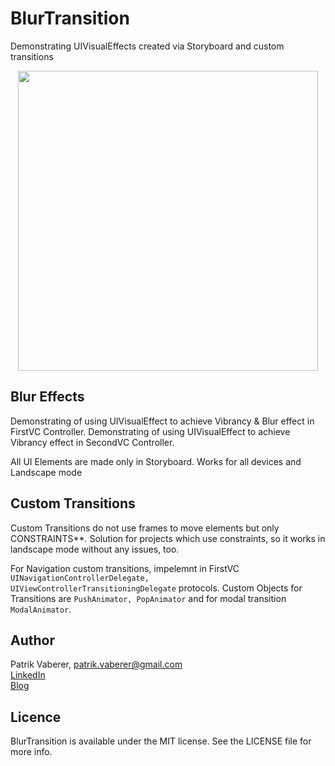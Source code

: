 # BlurTransition
Demonstrating UIVisualEffects created via Storyboard and custom transitions


<p align="center">
  <img height="480" src="https://github.com/Vaberer/BlurTransition/blob/master/demo.gif" />
</p>

<h2>Blur Effects</h2>
Demonstrating of using UIVisualEffect to achieve Vibrancy & Blur effect in FirstVC Controller. 
Demonstrating of using UIVisualEffect to achieve Vibrancy effect in SecondVC Controller. 

All UI Elements are made only in Storyboard. Works for all devices and Landscape mode

<h2>Custom Transitions</h2>


Custom Transitions do not use frames to move elements but only CONSTRAINTS**. Solution for projects which use constraints, so it works in landscape mode without any issues, too.

For Navigation custom transitions, impelemnt in FirstVC <code>UINavigationControllerDelegate, UIViewControllerTransitioningDelegate</code> protocols.
Custom Objects for Transitions are <code>PushAnimator, PopAnimator</code> and for modal transition <code>ModalAnimator</code>.

<h2>Author</h2>

Patrik Vaberer, patrik.vaberer@gmail.com<br/>
<a target="_blank" href="https://sk.linkedin.com/in/vaberer">LinkedIn</a><br>
<a target="_blank" href="http://vaberer.me">Blog</a>


<h2>Licence</h2>

BlurTransition is available under the MIT license. See the LICENSE file for more info.
